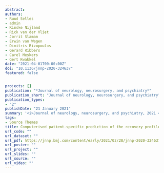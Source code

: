 ```yaml
---
abstract: 
authors:
- Ruud Selles
- admin
- Rinske Nijland
- Rick van der Vliet
- Jorrit Slaman
- Erwin van Wegen
- Dimitris Rizopoulos
- Gerard Ribbers
- Carel Meskers
- Gert Kwakkel
date: "2021-04-01T00:00:00Z"
doi: "10.1136/jnnp-2020-324637"
featured: false


projects: []
publication: "*Journal of neurology, neurosurgery, and psychiatry*"
publication_short: "Journal of neurology, neurosurgery, and psychiatry"
publication_types: 
- "2"
publishDate: "21 January 2021"
summary: '<i>Journal of neurology, neurosurgery, and psychiatry, 2021 </i>'
tags:
- Source Themes
title: Computerised patient-specific prediction of the recovery profile of upper limb capacity within stroke services. The next step.
url_code: ""
url_dataset: ""
url_pdf: https://jnnp.bmj.com/content/early/2021/02/28/jnnp-2020-324637.long
url_poster: ""
url_project: ""
url_slides: ""
url_source: ""
url_video: ""
---
```

